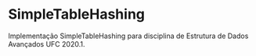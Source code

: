 # SimpleTableHashing
Implementação SimpleTableHashing para disciplina de Estrutura de Dados Avançados UFC 2020.1.

